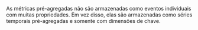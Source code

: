 As métricas pré-agregadas não são armazenadas como eventos individuais com muitas propriedades. Em vez disso, elas são armazenadas como séries temporais pré-agregadas e somente com dimensões de chave.
